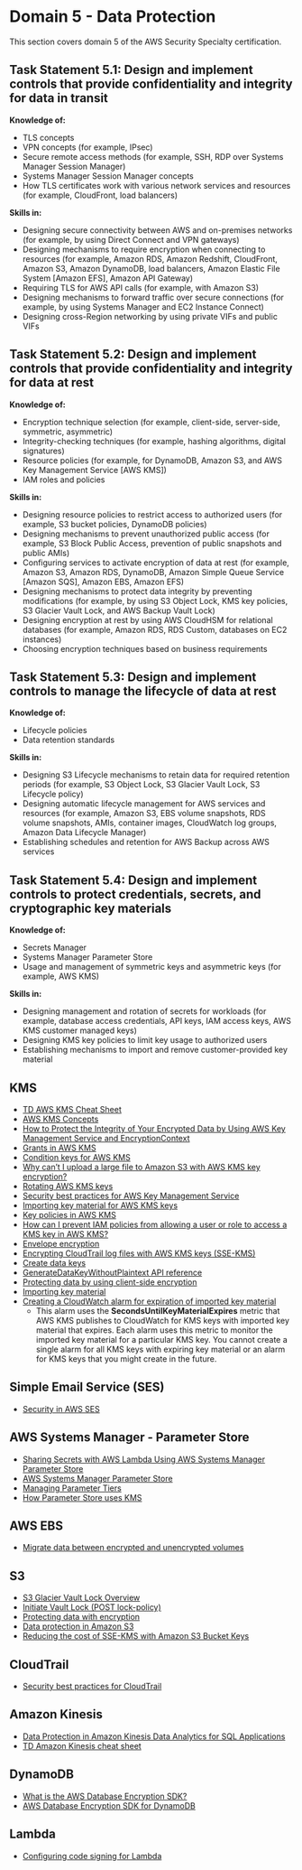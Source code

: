 # Domain 5 - Data Protection

This section covers domain 5 of the AWS Security Specialty certification.

## Task Statement 5.1: Design and implement controls that provide confidentiality and integrity for data in transit

**Knowledge of:**

- TLS concepts
- VPN concepts (for example, IPsec)
- Secure remote access methods (for example, SSH, RDP over Systems Manager Session Manager)
- Systems Manager Session Manager concepts
- How TLS certificates work with various network services and resources (for example, CloudFront, load balancers)

**Skills in:**

- Designing secure connectivity between AWS and on-premises networks (for example, by using Direct Connect and VPN gateways)
- Designing mechanisms to require encryption when connecting to resources (for example, Amazon RDS, Amazon Redshift, CloudFront, Amazon S3, Amazon DynamoDB, load balancers, Amazon Elastic File System [Amazon EFS], Amazon API Gateway)
- Requiring TLS for AWS API calls (for example, with Amazon S3)
- Designing mechanisms to forward traffic over secure connections (for example, by using Systems Manager and EC2 Instance Connect)
- Designing cross-Region networking by using private VIFs and public VIFs

## Task Statement 5.2: Design and implement controls that provide confidentiality and integrity for data at rest

**Knowledge of:**

- Encryption technique selection (for example, client-side, server-side, symmetric, asymmetric)
- Integrity-checking techniques (for example, hashing algorithms, digital signatures)
- Resource policies (for example, for DynamoDB, Amazon S3, and AWS Key Management Service [AWS KMS])
- IAM roles and policies

**Skills in:**

- Designing resource policies to restrict access to authorized users (for example, S3 bucket policies, DynamoDB policies)
- Designing mechanisms to prevent unauthorized public access (for example, S3 Block Public Access, prevention of public snapshots and public AMIs)
- Configuring services to activate encryption of data at rest (for example, Amazon S3, Amazon RDS, DynamoDB, Amazon Simple Queue Service [Amazon SQS], Amazon EBS, Amazon EFS)
- Designing mechanisms to protect data integrity by preventing modifications (for example, by using S3 Object Lock, KMS key policies, S3 Glacier Vault Lock, and AWS Backup Vault Lock)
- Designing encryption at rest by using AWS CloudHSM for relational databases (for example, Amazon RDS, RDS Custom, databases on EC2 instances)
- Choosing encryption techniques based on business requirements

## Task Statement 5.3: Design and implement controls to manage the lifecycle of data at rest

**Knowledge of:**

- Lifecycle policies
- Data retention standards

**Skills in:**

- Designing S3 Lifecycle mechanisms to retain data for required retention periods (for example, S3 Object Lock, S3 Glacier Vault Lock, S3 Lifecycle policy)
- Designing automatic lifecycle management for AWS services and resources (for example, Amazon S3, EBS volume snapshots, RDS volume snapshots, AMIs, container images, CloudWatch log groups, Amazon Data Lifecycle Manager)
- Establishing schedules and retention for AWS Backup across AWS services

## Task Statement 5.4: Design and implement controls to protect credentials, secrets, and cryptographic key materials

**Knowledge of:**

- Secrets Manager
- Systems Manager Parameter Store
- Usage and management of symmetric keys and asymmetric keys (for example, AWS KMS)

**Skills in:**

- Designing management and rotation of secrets for workloads (for example, database access credentials, API keys, IAM access keys, AWS KMS customer managed keys)
- Designing KMS key policies to limit key usage to authorized users
- Establishing mechanisms to import and remove customer-provided key
material

## KMS

- [TD AWS KMS Cheat Sheet](https://tutorialsdojo.com/aws-key-management-service-aws-kms/)
- [AWS KMS Concepts](https://docs.aws.amazon.com/kms/latest/developerguide/concepts.html#customer-cmk)
- [How to Protect the Integrity of Your Encrypted Data by Using AWS Key Management Service and EncryptionContext](https://aws.amazon.com/blogs/security/how-to-protect-the-integrity-of-your-encrypted-data-by-using-aws-key-management-service-and-encryptioncontext/)
- [Grants in AWS KMS](https://docs.aws.amazon.com/kms/latest/developerguide/grants.html)
- [Condition keys for AWS KMS](https://docs.aws.amazon.com/kms/latest/developerguide/policy-conditions.html)
- [Why can’t I upload a large file to Amazon S3 with AWS KMS key encryption?](https://repost.aws/knowledge-center/s3-large-file-encryption-kms-key)
- [Rotating AWS KMS keys](https://docs.aws.amazon.com/kms/latest/developerguide/rotate-keys.html#rotate-keys-how-it-works)
- [Security best practices for AWS Key Management Service](https://docs.aws.amazon.com/kms/latest/developerguide/best-practices.html)
- [Importing key material for AWS KMS keys](https://docs.aws.amazon.com/kms/latest/developerguide/importing-keys.html)
- [Key policies in AWS KMS](https://docs.aws.amazon.com/kms/latest/developerguide/key-policies.html#key-policy-default)
- [How can I prevent IAM policies from allowing a user or role to access a KMS key in AWS KMS?](https://repost.aws/knowledge-center/kms-prevent-access)
- [Envelope encryption](https://docs.aws.amazon.com/kms/latest/developerguide/concepts.html#enveloping)
- [Encrypting CloudTrail log files with AWS KMS keys (SSE-KMS)](https://docs.aws.amazon.com/awscloudtrail/latest/userguide/encrypting-cloudtrail-log-files-with-aws-kms.html)
- [Create data keys](https://docs.aws.amazon.com/kms/latest/developerguide/concepts.html#data-keys)
- [GenerateDataKeyWithoutPlaintext API reference](https://docs.aws.amazon.com/kms/latest/APIReference/API_GenerateDataKeyWithoutPlaintext.html)
- [Protecting data by using client-side encryption](https://docs.aws.amazon.com/AmazonS3/latest/userguide/UsingClientSideEncryption.html)
- [Importing key material](https://docs.aws.amazon.com/kms/latest/developerguide/importing-keys.html)
- [Creating a CloudWatch alarm for expiration of imported key material](https://docs.aws.amazon.com/kms/latest/developerguide/importing-keys.html)
  - This alarm uses the **SecondsUntilKeyMaterialExpires** metric that AWS KMS publishes to CloudWatch for KMS keys with imported key material that expires. Each alarm uses this metric to monitor the imported key material for a particular KMS key. You cannot create a single alarm for all KMS keys with expiring key material or an alarm for KMS keys that you might create in the future.

## Simple Email Service (SES)

- [Security in AWS SES](https://docs.aws.amazon.com/ses/latest/dg/security.html)

## AWS Systems Manager - Parameter Store

- [Sharing Secrets with AWS Lambda Using AWS Systems Manager Parameter Store](https://aws.amazon.com/blogs/compute/sharing-secrets-with-aws-lambda-using-aws-systems-manager-parameter-store/)
- [AWS Systems Manager Parameter Store](https://docs.aws.amazon.com/systems-manager/latest/userguide/systems-manager-parameter-store.html)
- [Managing Parameter Tiers](https://docs.aws.amazon.com/systems-manager/latest/userguide/parameter-store-advanced-parameters.html)
- [How Parameter Store uses KMS](https://docs.aws.amazon.com/kms/latest/developerguide/services-parameter-store.html)

## AWS EBS

- [Migrate data between encrypted and unencrypted volumes](https://docs.aws.amazon.com/AWSEC2/latest/UserGuide/EBSEncryption.html#migrate-data-encrypted-unencrypted)

## S3

- [S3 Glacier Vault Lock Overview](https://docs.aws.amazon.com/amazonglacier/latest/dev/vault-lock.html#vault-lock-overview)
- [Initiate Vault Lock (POST lock-policy)](https://docs.aws.amazon.com/amazonglacier/latest/dev/api-InitiateVaultLock.html)
- [Protecting data with encryption](https://docs.aws.amazon.com/AmazonS3/latest/userguide/UsingEncryption.html)
- [Data protection in Amazon S3](https://docs.aws.amazon.com/AmazonS3/latest/userguide/DataDurability.html)
- [Reducing the cost of SSE-KMS with Amazon S3 Bucket Keys](https://docs.aws.amazon.com/AmazonS3/latest/userguide/bucket-key.html)

## CloudTrail

- [Security best practices for CloudTrail](https://docs.aws.amazon.com/awscloudtrail/latest/userguide/best-practices-security.html)

## Amazon Kinesis

- [Data Protection in Amazon Kinesis Data Analytics for SQL Applications](https://docs.aws.amazon.com/kinesisanalytics/latest/dev/data-protection.html)
- [TD Amazon Kinesis cheat sheet](https://tutorialsdojo.com/amazon-kinesis/)

## DynamoDB

- [What is the AWS Database Encryption SDK?](https://docs.aws.amazon.com/database-encryption-sdk/latest/devguide/what-is-database-encryption-sdk.html)
- [AWS Database Encryption SDK for DynamoDB](https://docs.aws.amazon.com/database-encryption-sdk/latest/devguide/dynamodb-encryption-client.html)

## Lambda

- [Configuring code signing for Lambda](https://docs.aws.amazon.com/lambda/latest/dg/configuration-codesigning.html)
